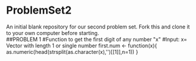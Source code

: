 ProblemSet2
===========

An initial blank repository for our second problem set.  Fork this and clone it to your own computer before starting.  
##PROBLEM 1
#Function to get the first digit of any number "x"
#Input: x= Vector with length 1 or single number 
first.num <- function(x){ 
    as.numeric(head(strsplit(as.character(x),'')[[1]],n=1)) 
  } 

